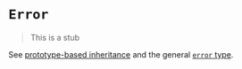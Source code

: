 # `Error`

> This is a stub

See [prototype-based inheritance][concept-prototype-inheritance] and the general [`error` type][type-error].

[concept-prototype-inheritance]: ../../../languages/javascript/info/prototype_inheritance.md
[type-error]: ../../../../reference/types/error.md
